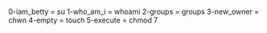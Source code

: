 0-iam_betty = su
1-who_am_i = whoami
2-groups = groups
3-new_owner = chwn
4-empty = touch
5-execute = chmod 7
